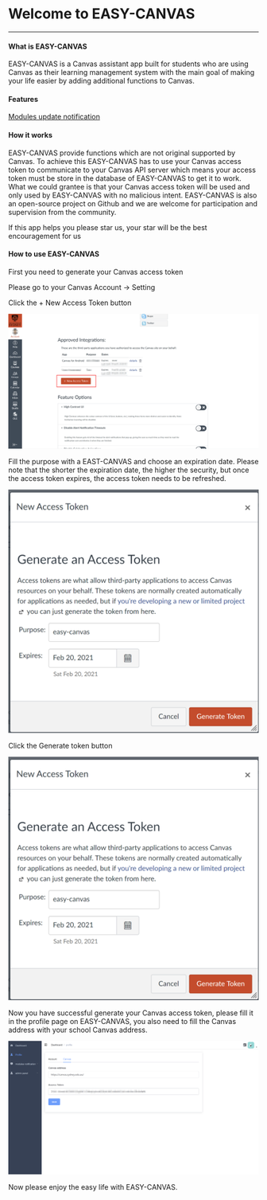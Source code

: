 # Welcome to EASY-CANVAS
----
#### What is EASY-CANVAS
EASY-CANVAS is a Canvas assistant app built for students who are using Canvas as their learning management
system with the main goal of making your life easier by adding additional functions to Canvas.

#### Features

[Modules update notification](/markdown/MODULES_UPDATA_NOTIFICATION_README.md)


#### How it works
EASY-CANVAS provide functions which are not original supported by Canvas. To achieve this EASY-CANVAS has to use
your Canvas access token to communicate to your Canvas API server which means your access token must be store in
the database of EASY-CANVAS to get it to work. What we could grantee is that your Canvas access token will be used 
and only used by EASY-CANVAS with no malicious intent. EASY-CANVAS is also an open-source project on Github and we
are welcome for participation and supervision from the community.

If this app helps you please star us, your star will be the best encouragement for us

#### How to use EASY-CANVAS
First you need to generate your Canvas access token

Please go to your Canvas Account -> Setting

Click the + New Access Token button

![](/img/token1.png)

Fill the purpose with a EAST-CANVAS and choose an expiration date. Please note that the shorter the expiration date, 
the higher the security, but once the access token expires, the access token needs to be refreshed.

![](/img/token2.png)

Click the Generate token button

![](/img/token2.png)

Now you have successful generate your Canvas access token, please fill it in the profile page on EASY-CANVAS, you also need to fill the 
Canvas address with your school Canvas address.

![](/img/profile.png)

Now please enjoy the easy life with EASY-CANVAS.


